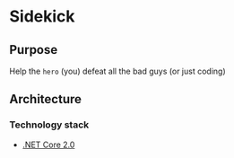 # Sidekick

## Purpose

Help the `hero` (you) defeat all the bad guys (or just coding)

## Architecture

### Technology stack

- [.NET Core 2.0](https://docs.microsoft.com/pt-br/dotnet/core/)